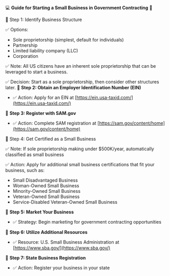 💻 **Guide for Starting a Small Business in Government Contracting** 💼

📝 Step 1: Identify Business Structure

✅ Options: 
- Sole proprietorship (simplest, default for individuals)
- Partnership  
- Limited liability company (LLC)
- Corporation

✅ Note: All US citizens have an inherent sole proprietorship that can be leveraged to start a business.

✅ Decision: Start as a sole proprietorship, then consider other structures later.
📝 **Step 2: Obtain an Employer Identification Number (EIN)**
- ✅ Action: Apply for an EIN at [https://ein.usa-taxid.com/](https://ein.usa-taxid.com/)

📝 **Step 3: Register with SAM.gov**
- ✅ Action: Complete SAM registration at [https://sam.gov/content/home](https://sam.gov/content/home)

📝 Step 4: Get Certified as a Small Business 

✅ Note: If sole proprietorship making under $500K/year, automatically classified as small business 

✅ Action: Apply for additional small business certifications that fit your business, such as:
- Small Disadvantaged Business
- Woman-Owned Small Business
- Minority-Owned Small Business
- Veteran-Owned Small Business 
- Service-Disabled Veteran-Owned Small Business

📝 **Step 5: Market Your Business**
- ✅ Strategy: Begin marketing for government contracting opportunities

📝 **Step 6: Utilize Additional Resources**
- ✅ Resource: U.S. Small Business Administration at [https://www.sba.gov/](https://www.sba.gov/)

📝 **Step 7: State Business Registration**
- ✅ Action: Register your business in your state
